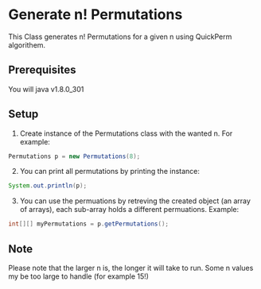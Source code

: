 # Generate n! Permutations 
This Class generates n! Permutations for a given n using QuickPerm algorithem.

## Prerequisites
You will java v1.8.0_301

## Setup
1. Create instance of the Permutations class with the wanted n. For example:
```java
Permutations p = new Permutations(8);
```
2. You can print all permutations by printing the instance:
```java
System.out.println(p);
```
3. You can use the permuations by retreving the created object (an array of arrays), each sub-array holds a different permuations. Example:
```java
int[][] myPermutations = p.getPermutations();
```

## Note
Please note that the larger n is, the longer it will take to run. Some n values my be too large to handle (for example 15!)
